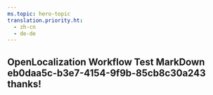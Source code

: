 ```yaml
---
ms.topic: hero-topic
translation.priority.ht: 
  - zh-cn
  - de-de
---
```

## OpenLocalization Workflow Test MarkDown eb0daa5c-b3e7-4154-9f9b-85cb8c30a243 thanks!
